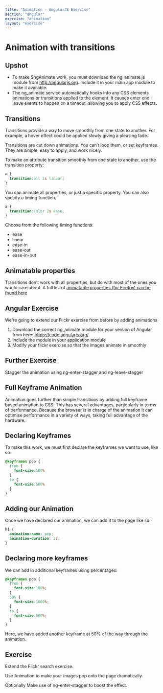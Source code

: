 ```yaml
---
title: "Animation - AngularJS Exercise"
section: "angular"
exercise: "animation"
layout: "exercise"
---
```





# Animation with transitions

## Upshot

* To make $ngAnimate work, you must download the ng_animate.js module from <http://angularjs.org>. Include it in your main app module to make it available.
* The ng_animate service automatically hooks into any CSS elements animations or transitions applied to the element. It causes enter end leave events to happen on a timeout, allowing you to apply CSS effects.

## Transitions

Transitions provide a way to move smoothly from one state to another. For example, a hover effect could be applied slowly giving a pleasing fade.

Transitions are cut down animations. You can’t loop them, or set keyframes. They are simple, easy to apply, and work nicely.

To make an attribute transition smoothly from one state to another, use the transition property:

```css
a {
  transition:all 2s linear;
}
```







You can animate all properties, or just a specific property. You can also specify a timing function.


```css
a {
  transition:color 2s ease;
}
```






Choose from the following timing functions:

* ease
* linear
* ease-in
* ease-out
* ease-in-out

## Animatable properties

Transitions don’t work with all properties, but do with most of the ones you would care about. A full list of [animatable properties (for Firefox) can be found here](https://developer.mozilla.org/en-US/docs/Web/CSS/CSS_animated_properties)




## Angular Exercise

We're going to extend our Flickr exercise from before by adding animations

1. Download the correct ng_animate module for your version of Angular from here: <https://code.angularjs.org/>
2. Include the module in your application module
3. Modify your flickr exercise so that the images animate in smoothly



## Further Exercise

Stagger the animation using ng-enter-stagger and ng-leave-stagger




## Full Keyframe Animation

Animation goes further than simple transitions by adding full keyframe based animation to CSS. This has several advantages, particularly in terms of performance. Because the browser is in charge of the animation it can optimise performance in a variety of ways, taking full advantage of the hardware.

## Declaring Keyframes

To make this work, we must first declare the keyframes we want to use, like so:

```css
@keyframes pop {
  from {
    font-size:100%
  }
  to {
    font-size:500%
  }
}
```





## Adding our Animation

Once we have declared our animation, we can add it to the page like so:

```css
h1 {
  animation-name: pop;
  animation-duration: 3s;
}
```





## Declaring more keyframes

We can add in additional keyframes using percentages:

```css
@keyframes pop {
  from {
    font-size:100%;
  }
  50% {
    font-size:1000%;
  }
  to {
    font-size:500%;
  }
}
```





Here, we have added another keyframe at 50% of the way through the animation.



## Exercise

Extend the Flickr search exercise.

Use Animation to make your images pop onto the page dramatically.

Optionally Make use of ng-enter-stagger to boost the effect.

